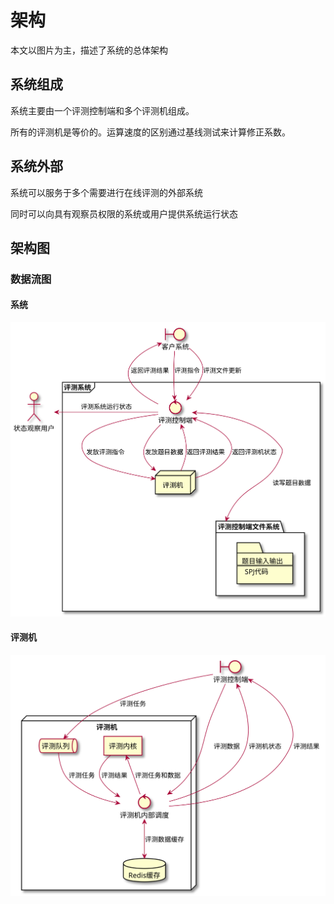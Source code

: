 # 架构

本文以图片为主，描述了系统的总体架构

## 系统组成

系统主要由一个评测控制端和多个评测机组成。

所有的评测机是等价的。运算速度的区别通过基线测试来计算修正系数。

## 系统外部

系统可以服务于多个需要进行在线评测的外部系统

同时可以向具有观察员权限的系统或用户提供系统运行状态

## 架构图

### 数据流图

#### 系统

![strcture-system](./plantumlsrc/strcture-system.svg)

#### 评测机

![strcture-judger](./plantumlsrc/strcture-judger.svg)
